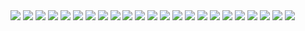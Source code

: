 <img src="./screens/1.png"/>
<img src="./screens/2.png"/>
<img src="./screens/7.png"/>
<img src="./screens/8.png"/>
<img src="./screens/9.png"/>
<img src="./screens/10.png"/>
<img src="./screens/13.png"/>
<img src="./screens/15.png"/>
<img src="./screens/21.png"/>
<img src="./screens/22.png"/>
<img src="./screens/23.png"/>
<img src="./screens/24.png"/>
<img src="./screens/25.png"/>
<img src="./screens/26.png"/>
<img src="./screens/28.png"/>
<img src="./screens/29.png"/>
<img src="./screens/31.png"/>
<img src="./screens/32.png"/>
<img src="./screens/34.png"/>
<img src="./screens/35.png"/>
<img src="./screens/36.png"/>
<img src="./screens/37.png"/>
<img src="./screens/39.png"/>